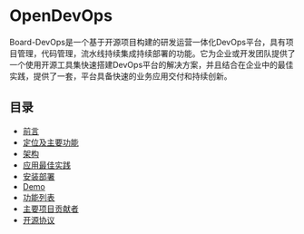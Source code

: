 # OpenDevOps
Board-DevOps是一个基于开源项目构建的研发运营一体化DevOps平台，具有项目管理，代码管理，流水线持续集成持续部署的功能。它为企业或开发团队提供了一个使用开源工具集快速搭建DevOps平台的解决方案，并且结合在企业中的最佳实践，提供了一套，平台具备快速的业务应用交付和持续创新。

## 目录

- [前言]()
- [定位及主要功能]()
- [架构]()
- [应用最佳实践](https://github.com/inspursoft/DevOps)
- [安装部署]()
- [Demo]()
- [功能列表]()
- [主要项目贡献者](https://github.com/inspursoft/DevOps/graphs/contributors)
- [开源协议](LICENSE)


